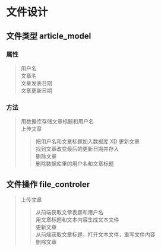 # 文件设计
## 文件类型 article_model
### 属性
>  用户名  
>  文章名  
>  文章发表日期  
>  文章更新日期  
### 方法
>  用数据库存储文章标题和用户名  
>  上传文章   
>> 把用户名和文章标题加入数据库   XD
>  更新文章  
>> 找到文章改变最后的更新日期并存入  
>  删除文章   
>> 删除数据库里的用户名和文章标题  
## 文件操作 file_controler
>  上传文章  
>> 从前端获取文章表题和用户名   
>> 用文章标题和文本内容生成文本文件  
>> 更新文章  
>> 从前端获取文章标题，打开文本文件，重写文件内容  
>  删除文章  

